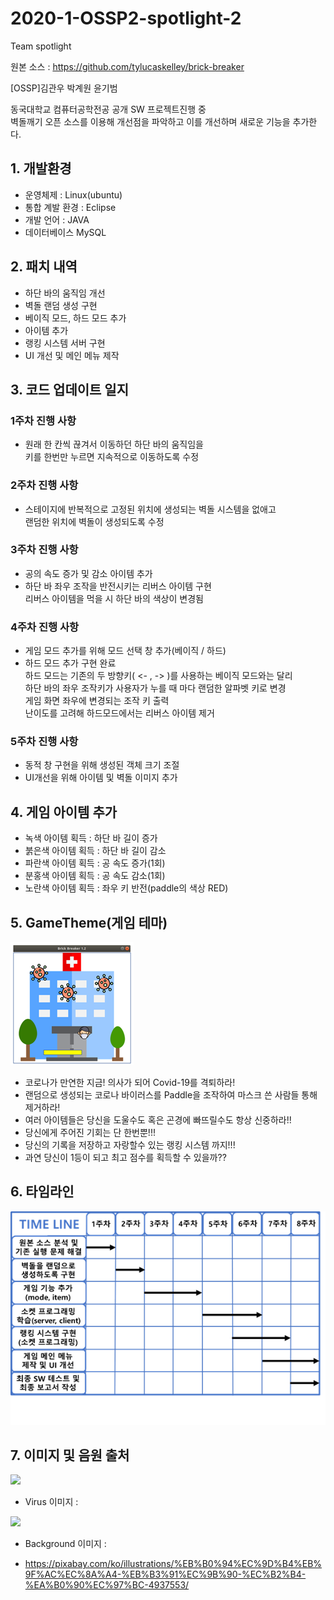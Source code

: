 # 2020-1-OSSP2-spotlight-2
Team spotlight

원본 소스 : https://github.com/tylucaskelley/brick-breaker

[OSSP]김관우 박계원 윤기범

동국대학교 컴퓨터공학전공 공개 SW 프로젝트진행 중  
벽돌깨기 오픈 소스를 이용해 개선점을 파악하고 이를 개선하며 새로운 기능을 추가한다.  

## 1. 개발환경

 - 운영체제 : Linux(ubuntu)  
 - 통합 계발 환경 : Eclipse  
 - 개발 언어 : JAVA  
 - 데이터베이스 MySQL  

## 2. 패치 내역

 - 하단 바의 움직임 개선  
 - 벽돌 랜덤 생성 구현  
 - 베이직 모드, 하드 모드 추가  
 - 아이템 추가  
 - 랭킹 시스템 서버 구현  
 - UI 개선 및 메인 메뉴 제작  

## 3. 코드 업데이트 일지

### 1주차 진행 사항  
 + 원래 한 칸씩 끊겨서 이동하던 하단 바의 움직임을   
   키를 한번만 누르면 지속적으로 이동하도록 수정   
### 2주차 진행 사항  
 + 스테이지에 반복적으로 고정된 위치에 생성되는 벽돌 시스템을 없애고  
   랜덤한 위치에 벽돌이 생성되도록 수정  
### 3주차 진행 사항   
 + 공의 속도 증가 및 감소 아이템 추가  
 + 하단 바 좌우 조작을 반전시키는 리버스 아이템 구현  
   리버스 아이템을 먹을 시 하단 바의 색상이 변경됨  
### 4주차 진행 사항  
 + 게임 모드 추가를 위해 모드 선택 창 추가(베이직 / 하드)  
 + 하드 모드 추가 구현 완료  
  하드 모드는 기존의 두 방향키( <- , -> )를 사용하는 베이직 모드와는 달리    
  하단 바의 좌우 조작키가 사용자가 누를 때 마다 랜덤한 알파벳 키로 변경  
  게임 화면 좌우에 변경되는 조작 키 출력  
  난이도를 고려해 하드모드에서는 리버스 아이템 제거    

### 5주차 진행 사항
 + 동적 창 구현을 위해 생성된 객체 크기 조절
 + UI개선을 위해 아이템 및 벽돌 이미지 추가

## 4. 게임 아이템 추가
- 녹색 아이템 획득 : 하단 바 길이 증가
- 붉은색 아이템 획득 : 하단 바 길이 감소
- 파란색 아이템 획득 : 공 속도 증가(1회)
- 분홍색 아이템 획득 : 공 속도 감소(1회)
- 노란색 아이템 획득 : 좌우 키 반전(paddle의 색상 RED)

## 5. GameTheme(게임 테마)
<img src="res/thumbnail.jpg">

- 코로나가 만연한 지금! 의사가 되어 Covid-19를 격퇴하라!
- 랜덤으로 생성되는 코로나 바이러스를 Paddle을 조작하여 마스크 쓴 사람들 통해 제거하라!
- 여러 아이템들은 당신을 도울수도 혹은 곤경에 빠뜨릴수도 항상 신중하라!!
- 당신에게 주어진 기회는 단 한번뿐!!!
- 당신의 기록을 저장하고 자랑할수 있는 랭킹 시스템 까지!!!
- 과연 당신이 1등이 되고 최고 점수를 획득할 수 있을까??

## 6. 타임라인
<img src="res/timeline.png">

## 7. 이미지 및 음원 출처
<img src="img/ballvirus.png">

- Virus 이미지 :

<img src="img/introBackGround.jpg">

- Background 이미지 :

- https://pixabay.com/ko/illustrations/%EB%B0%94%EC%9D%B4%EB%9F%AC%EC%8A%A4-%EB%B3%91%EC%9B%90-%EC%B2%B4-%EA%B0%90%EC%97%BC-4937553/
